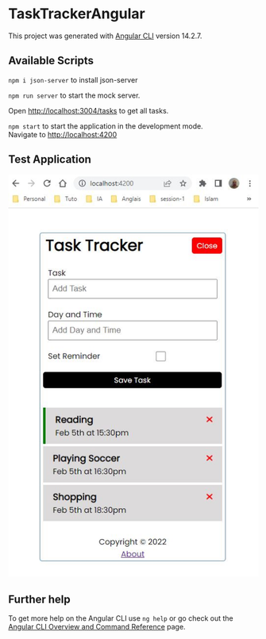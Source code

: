 # TaskTrackerAngular

This project was generated with [Angular CLI](https://github.com/angular/angular-cli) version 14.2.7.

## Available Scripts

`npm i json-server` to install json-server 

`npm run server` to start the mock server.<br>

Open [http://localhost:3004/tasks](http://localhost:3004/tasks) to get all tasks.

`npm start` to start the application in the development mode.<br>
Navigate to [http://localhost:4200](http://localhost:4200)

## Test Application

![List tasks](./src/assets/task-tracker.JPG)

## Further help

To get more help on the Angular CLI use `ng help` or go check out the [Angular CLI Overview and Command Reference](https://angular.io/cli) page.
